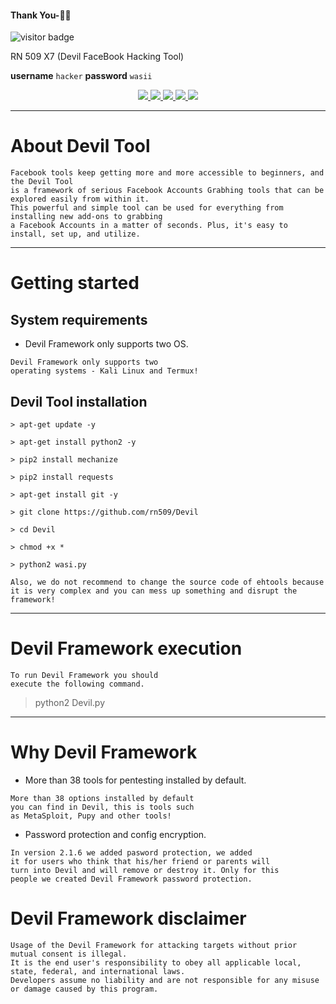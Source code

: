 #### Thank You-🙏🏼

<p>
<img src="https://visitor-badge.laobi.icu/badge?page_id=HackerWaSi" alt="visitor badge"/>
</p>


RN 509 X7 (Devil FaceBook Hacking Tool)
                
**username** `hacker`
**password** `wasii`
<p align="center">
  <a href="http://mocrz.blogspot.com/">
    <img src="https://img.shields.io/badge/rn509x7-Mocrz-lightgrey">
  </a> 
  <a href="https://wikipedia.org/wiki/Shell_script">
    <img src="https://img.shields.io/badge/language-shell-green.svg">
 </a>
  <a href="https://github.com/rn509/Devil">
      <img src="https://img.shields.io/badge/issue-0%20open-green">
  </a>
  <a href="https://github.com/rn509/Devil/wiki">
      <img src="https://img.shields.io/badge/wiki-rn509-lightgrey">
 </a>
  <a href="https://twitter.com/afrizalrizky">
    <img src="https://img.shields.io/badge/twitter-afrizalrizky-blue.svg">
 </a>
</p>



***

# About Devil Tool

```
Facebook tools keep getting more and more accessible to beginners, and the Devil Tool 
is a framework of serious Facebook Accounts Grabhing tools that can be explored easily from within it. 
This powerful and simple tool can be used for everything from installing new add-ons to grabbing 
a Facebook Accounts in a matter of seconds. Plus, it's easy to install, set up, and utilize.
```

***

# Getting started

## System requirements 

* Devil Framework only supports two OS.

```
Devil Framework only supports two 
operating systems - Kali Linux and Termux!
```


## Devil Tool installation

```
> apt-get update -y

> apt-get install python2 -y

> pip2 install mechanize

> pip2 install requests

> apt-get install git -y

> git clone https://github.com/rn509/Devil

> cd Devil

> chmod +x *

> python2 wasi.py 

```

```
Also, we do not recommend to change the source code of ehtools because 
it is very complex and you can mess up something and disrupt the framework!
```

***

# Devil Framework execution

```
To run Devil Framework you should 
execute the following command.
```

> python2 Devil.py

***

# Why Devil Framework

* More than 38 tools for pentesting installed by default.

```
More than 38 options installed by default 
you can find in Devil, this is tools such 
as MetaSploit, Pupy and other tools!
```

* Password protection and config encryption.

```
In version 2.1.6 we added pasword protection, we added 
it for users who think that his/her friend or parents will 
turn into Devil and will remove or destroy it. Only for this 
people we created Devil Framework password protection.
```





# Devil Framework disclaimer

```
Usage of the Devil Framework for attacking targets without prior mutual consent is illegal.
It is the end user's responsibility to obey all applicable local, state, federal, and international laws.
Developers assume no liability and are not responsible for any misuse or damage caused by this program.
```
